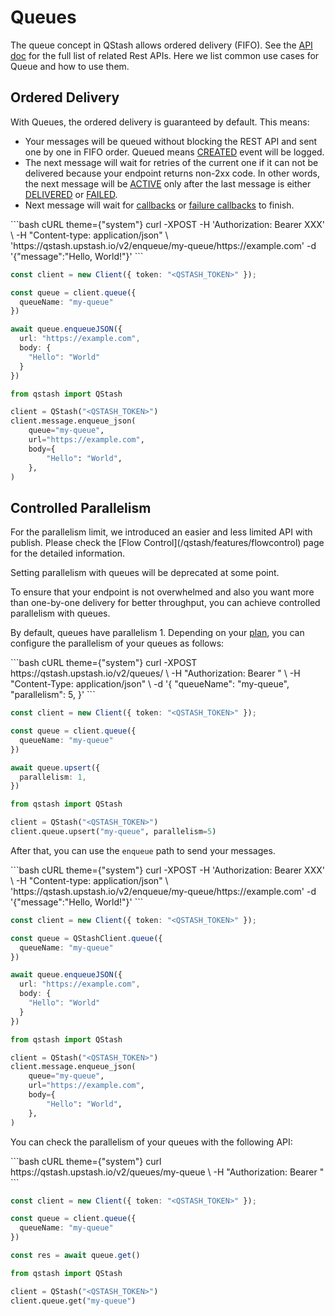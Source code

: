 # Queues

The queue concept in QStash allows ordered delivery (FIFO).
See the [API doc](/qstash/api/queues/upsert) for the full list of related Rest APIs.
Here we list common use cases for Queue and how to use them.

## Ordered Delivery

With Queues, the ordered delivery is guaranteed by default.
This means:

* Your messages will be queued without blocking the REST API and sent one by one in FIFO order. Queued means [CREATED](/qstash/howto/debug-logs) event will be logged.
* The next message will wait for retries of the current one if it can not be delivered because your endpoint returns non-2xx code.
  In other words, the next message will be [ACTIVE](/qstash/howto/debug-logs) only after the last message is either [DELIVERED](/qstash/howto/debug-logs) or
  [FAILED](/qstash/howto/debug-logs).
* Next message will wait for [callbacks](/qstash/features/callbacks#what-is-a-callback) or [failure callbacks](/qstash/features/callbacks#what-is-a-failure-callback) to finish.

<CodeGroup>
  ```bash cURL theme={"system"}
  curl -XPOST -H 'Authorization: Bearer XXX' \
              -H "Content-type: application/json" \
    'https://qstash.upstash.io/v2/enqueue/my-queue/https://example.com' -d '{"message":"Hello, World!"}'
  ```

  ```typescript TypeScript theme={"system"}
  const client = new Client({ token: "<QSTASH_TOKEN>" });

  const queue = client.queue({
    queueName: "my-queue"
  })

  await queue.enqueueJSON({
    url: "https://example.com",
    body: {
      "Hello": "World"
    }
  })
  ```

  ```python Python theme={"system"}
  from qstash import QStash

  client = QStash("<QSTASH_TOKEN>")
  client.message.enqueue_json(
      queue="my-queue",
      url="https://example.com",
      body={
          "Hello": "World",
      },
  )
  ```
</CodeGroup>

## Controlled Parallelism

<Warning>
  For the parallelism limit, we introduced an easier and less limited API with publish.
  Please check the [Flow Control](/qstash/features/flowcontrol) page for the detailed information.

  Setting parallelism with queues will be deprecated at some point.
</Warning>

To ensure that your endpoint is not overwhelmed and also you want more than one-by-one delivery for better throughput,
you can achieve controlled parallelism with queues.

By default, queues have parallelism 1.
Depending on your [plan](https://upstash.com/pricing/qstash), you can configure the parallelism of your queues as follows:

<CodeGroup>
  ```bash cURL theme={"system"}
  curl -XPOST https://qstash.upstash.io/v2/queues/ \
    -H "Authorization: Bearer <token>" \
    -H "Content-Type: application/json" \
    -d '{
      "queueName": "my-queue", 
      "parallelism": 5,
    }'
  ```

  ```typescript TypeScript theme={"system"}
  const client = new Client({ token: "<QSTASH_TOKEN>" });

  const queue = client.queue({
    queueName: "my-queue"
  })

  await queue.upsert({
    parallelism: 1,
  })
  ```

  ```python Python theme={"system"}
  from qstash import QStash

  client = QStash("<QSTASH_TOKEN>")
  client.queue.upsert("my-queue", parallelism=5)
  ```
</CodeGroup>

After that, you can use the `enqueue` path to send your messages.

<CodeGroup>
  ```bash cURL theme={"system"}
  curl -XPOST -H 'Authorization: Bearer XXX' \ 
              -H "Content-type: application/json" \
    'https://qstash.upstash.io/v2/enqueue/my-queue/https://example.com' -d '{"message":"Hello, World!"}'
  ```

  ```typescript TypeScript theme={"system"}
  const client = new Client({ token: "<QSTASH_TOKEN>" });

  const queue = QStashClient.queue({
    queueName: "my-queue"
  })

  await queue.enqueueJSON({
    url: "https://example.com",
    body: {
      "Hello": "World"
    }
  })
  ```

  ```python Python theme={"system"}
  from qstash import QStash

  client = QStash("<QSTASH_TOKEN>")
  client.message.enqueue_json(
      queue="my-queue",
      url="https://example.com",
      body={
          "Hello": "World",
      },
  )
  ```
</CodeGroup>

You can check the parallelism of your queues with the following API:

<CodeGroup>
  ```bash cURL theme={"system"}
  curl https://qstash.upstash.io/v2/queues/my-queue \
    -H "Authorization: Bearer <token>"
  ```

  ```typescript TypeScript theme={"system"}
  const client = new Client({ token: "<QSTASH_TOKEN>" });

  const queue = client.queue({
    queueName: "my-queue"
  })

  const res = await queue.get()
  ```

  ```python Python theme={"system"}
  from qstash import QStash

  client = QStash("<QSTASH_TOKEN>")
  client.queue.get("my-queue")
  ```
</CodeGroup>
